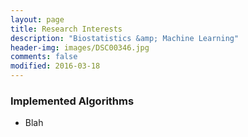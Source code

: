 ```yaml
---
layout: page
title: Research Interests
description: "Biostatistics &amp; Machine Learning"
header-img: images/DSC00346.jpg
comments: false
modified: 2016-03-18
---
```


### Implemented Algorithms

* Blah

